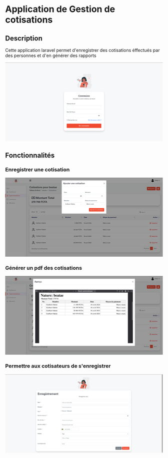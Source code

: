 # Application de Gestion de cotisations
## Description 
Cette application laravel permet d'enregistrer des cotisations éffectués par des personnes et d'en générer des rapports

![Page de connexion](/login.png)
## Fonctionnalités
### Enregistrer une cotisation
![Ajouter une cotisation](/add.png)
### Générer un pdf des cotisations
![Liste des cotisations](/pdf.png)
### Permettre aux cotisateurs de s'enregistrer
![Page d'enregistrement](/register.png)
